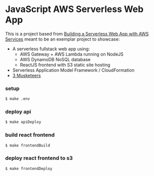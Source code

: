 # JavaScript AWS Serverless Web App

This is a project based from [Building a Serverless Web App with AWS Services](https://www.pluralsight.com/guides/front-end-javascript/building-a-serverless-web-app-on-aws-services) meant to be an exemplar project to showcase:
- A serverless fullstack web app using:
  - AWS Gateway + AWS Lambda running on NodeJS
  - AWS DynamoDB NoSQL database
  - ReactJS frontend with S3 static site hosting
- Serverless Application Model Framework / CloudFormation
- [3 Musketeers](https://3musketeers.io/)

### setup
```bash
$ make .env
```

### deploy api
```bash
$ make apiDeploy
```

### build react frontend
```bash
$ make frontendBuild
```

### deploy react frontend to s3
```bash
$ make frontendDeploy
```
